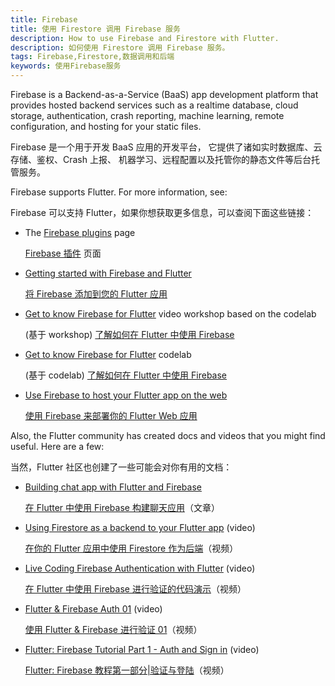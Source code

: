 ```yaml
---
title: Firebase
title: 使用 Firestore 调用 Firebase 服务
description: How to use Firebase and Firestore with Flutter.
description: 如何使用 Firestore 调用 Firebase 服务。
tags: Firebase,Firestore,数据调用和后端
keywords: 使用Firebase服务
---
```


Firebase is a Backend-as-a-Service (BaaS) app development platform
that provides hosted backend services such as a realtime database,
cloud storage, authentication, crash reporting, machine learning,
remote configuration, and hosting for your static files.

Firebase 是一个用于开发 BaaS 应用的开发平台，
它提供了诸如实时数据库、云存储、鉴权、Crash 上报、
机器学习、远程配置以及托管你的静态文件等后台托管服务。

Firebase supports Flutter. For more information, see:

Firebase 可以支持 Flutter，如果你想获取更多信息，可以查阅下面这些链接：

* The [Firebase plugins][] page

  [Firebase 插件][Firebase plugins] 页面

* [Getting started with Firebase and Flutter][started]

  [将 Firebase 添加到您的 Flutter 应用][started]

* [Get to know Firebase for Flutter][workshop] video workshop
  based on the codelab

  (基于 workshop) [了解如何在 Flutter 中使用 Firebase][workshop]

* [Get to know Firebase for Flutter][codelab1] codelab

  (基于 codelab) [了解如何在 Flutter 中使用 Firebase][codelab1]

* [Use Firebase to host your Flutter app on the web][article]

  [使用 Firebase 来部署你的 Flutter Web 应用][article]

Also, the Flutter community has created docs and
videos that you might find useful. Here are a few:

当然，Flutter 社区也创建了一些可能会对你有用的文档：
   
* [Building chat app with Flutter and Firebase][chat app]
   
  [在 Flutter 中使用 Firebase 构建聊天应用][chat app]（文章）

* [Using Firestore as a backend to your Flutter app][video] (video)

  [在你的 Flutter 应用中使用 Firestore 作为后端][video]（视频）

* [Live Coding Firebase Authentication with Flutter][video2] (video)

  [在 Flutter 中使用 Firebase 进行验证的代码演示][video2]（视频）

* [Flutter & Firebase Auth 01][video3] (video)

  [使用 Flutter & Firebase 进行验证 01][video3]（视频）

* [Flutter: Firebase Tutorial Part 1 - Auth and Sign in][video4] (video)

  [Flutter: Firebase 教程第一部分|验证与登陆][video4]（视频）

[article]: {{site.flutter-medium}}/must-try-use-firebase-to-host-your-flutter-app-on-the-web-852ee533a469
[chat app]: {{site.medium}}/flutter-community/building-a-chat-app-with-flutter-and-firebase-from-scratch-9eaa7f41782e
[codelab1]: {{site.codelabs}}/codelabs/firebase-get-to-know-flutter
[Firebase plugins]: {{site.firebase}}/docs/flutter/setup#available-plugins
[started]: {{site.firebase}}/docs/flutter/setup
[video]: https://www.bilibili.com/video/BV184411575K/
[video2]: {{site.youtube-site}}/watch?v=OlcYP6UXlm8
[video3]: {{site.youtube-site}}/watch?v=u_Lyx8KJWpg
[video4]: {{site.youtube-site}}/watch?v=13-jNF984C0
[workshop]: https://www.bilibili.com/video/BV14b4y1o7Wn/
